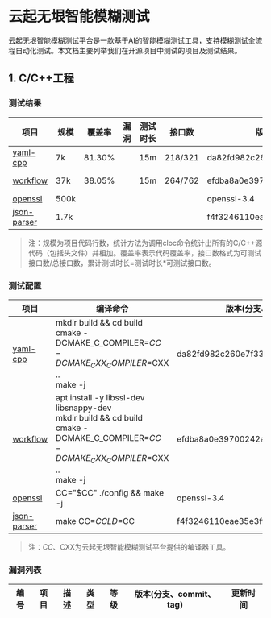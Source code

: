 # 云起无垠智能模糊测试

云起无垠智能模糊测试平台是一款基于AI的智能模糊测试工具，支持模糊测试全流程自动化测试。本文档主要列举我们在开源项目中测试的项目及测试结果。

## 1. C/C++工程

### 测试结果

| 项目 | 规模 | 覆盖率 | 漏洞 | 测试时长 | 接口数 | 版本(分支、commit、tag) | 更新时间 | 
|-----|-----|-----|-----|-----|-----|-----|-----|
| [yaml-cpp](yaml-cpp) | 7k | 81.30% |  | 15m | 218/321 | da82fd982c260e7f335ce5acbceff24b270544d1| 2024-10-24 |
| [workflow](https://github.com/sogou/workflow) | 37k | 38.05% |  | 15m | 264/762 | efdba8a0e39700242afd40541af0d0ae2b9ee243 | 2024-10-24 |
| [openssl](https://github.com/openssl/openssl) | 500k |  |  |  |  | openssl-3.4 | |
| [json-parser](https://github.com/Barenboim/json-parser) | 1.7k | |  |  |   | f4f3246110eae35e3ffad5bafc371465b17eb437 ||

> 注：规模为项目代码行数，统计方法为调用cloc命令统计出所有的C/C++源代码（包括头文件）并相加。覆盖率表示代码覆盖率，接口数格式为可测试接口数/总接口数，累计测试时长=测试时长*可测试接口数。

### 测试配置
| 项目 | 编译命令 | 版本(分支、commit、tag) |
|---------|------|--------|
| [yaml-cpp](yaml-cpp) | mkdir build && cd build<br>cmake -DCMAKE_C_COMPILER=$CC -DCMAKE_CXX_COMPILER=$CXX ..<br>make -j | da82fd982c260e7f335ce5acbceff24b270544d1|
| [workflow](https://github.com/sogou/workflow) | apt install -y libssl-dev libsnappy-dev<br>mkdir build && cd build<br>cmake -DCMAKE_C_COMPILER=$CC -DCMAKE_CXX_COMPILER=$CXX ..<br>make -j | efdba8a0e39700242afd40541af0d0ae2b9ee243 |
| [openssl](https://github.com/openssl/openssl) | CC="$CC" ./config && make -j | openssl-3.4 |
| [json-parser](https://github.com/Barenboim/json-parser) | make CC=$CC LD=$CC | f4f3246110eae35e3ffad5bafc371465b17eb437 |

> 注：$CC、$CXX为云起无垠智能模糊测试平台提供的编译器工具。

### 漏洞列表
| 编号 | 项目 | 描述 | 类型 | 等级 | 版本(分支、commit、tag) | 更新时间 |
|---------|------|---------|------------|---------|---------|---------|